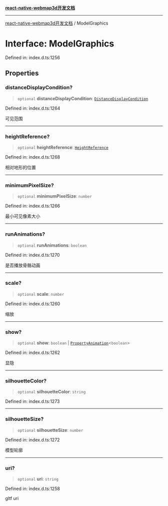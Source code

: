 [**react-native-webmap3d开发文档**](../README.md)

***

[react-native-webmap3d开发文档](../globals.md) / ModelGraphics

# Interface: ModelGraphics

Defined in: index.d.ts:1256

## Properties

### distanceDisplayCondition?

> `optional` **distanceDisplayCondition**: [`DistanceDisplayCondition`](DistanceDisplayCondition.md)

Defined in: index.d.ts:1264

可见范围

***

### heightReference?

> `optional` **heightReference**: [`HeightReference`](../enumerations/HeightReference.md)

Defined in: index.d.ts:1268

相对地形的位置

***

### minimumPixelSize?

> `optional` **minimumPixelSize**: `number`

Defined in: index.d.ts:1266

最小可见像素大小

***

### runAnimations?

> `optional` **runAnimations**: `boolean`

Defined in: index.d.ts:1270

是否播放骨骼动画

***

### scale?

> `optional` **scale**: `number`

Defined in: index.d.ts:1260

缩放

***

### show?

> `optional` **show**: `boolean` \| [`PropertyAnimation`](PropertyAnimation.md)\<`boolean`\>

Defined in: index.d.ts:1262

显隐

***

### silhouetteColor?

> `optional` **silhouetteColor**: `string`

Defined in: index.d.ts:1273

***

### silhouetteSize?

> `optional` **silhouetteSize**: `number`

Defined in: index.d.ts:1272

模型轮廓

***

### uri?

> `optional` **uri**: `string`

Defined in: index.d.ts:1258

gltf uri
